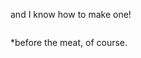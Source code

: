 and I know how to make one!

<img src="https://ideas.joejenett.com/images/goodstart.png" alt="">

*before the meat, of course.